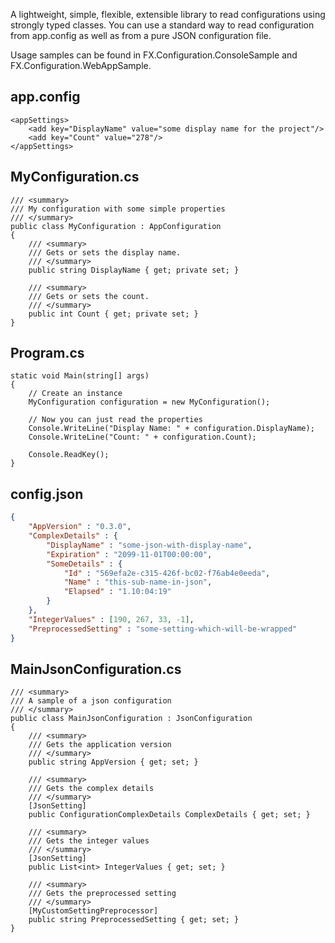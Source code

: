 A lightweight, simple, flexible, extensible library to read configurations using strongly typed classes.
You can use a standard way to read configuration from app.config as well as from a pure JSON configuration file.

Usage samples can be found in FX.Configuration.ConsoleSample and FX.Configuration.WebAppSample.

## app.config
    <appSettings>
        <add key="DisplayName" value="some display name for the project"/>
        <add key="Count" value="278"/>
    </appSettings>

## MyConfiguration.cs
    /// <summary>
    /// My configuration with some simple properties
    /// </summary>
    public class MyConfiguration : AppConfiguration
    {
        /// <summary>
        /// Gets or sets the display name.
        /// </summary>
        public string DisplayName { get; private set; }

        /// <summary>
        /// Gets or sets the count.
        /// </summary>
        public int Count { get; private set; }
    }

## Program.cs
    static void Main(string[] args)
    {
        // Create an instance
        MyConfiguration configuration = new MyConfiguration();

        // Now you can just read the properties
        Console.WriteLine("Display Name: " + configuration.DisplayName);
        Console.WriteLine("Count: " + configuration.Count);

        Console.ReadKey();
    }

## config.json
```json
{
    "AppVersion" : "0.3.0",
    "ComplexDetails" : {
        "DisplayName" : "some-json-with-display-name",
        "Expiration" : "2099-11-01T00:00:00",
        "SomeDetails" : {
            "Id" : "569efa2e-c315-426f-bc02-f76ab4e0eeda",
            "Name" : "this-sub-name-in-json",
            "Elapsed" : "1.10:04:19"
        }
    },
    "IntegerValues" : [190, 267, 33, -1],
    "PreprocessedSetting" : "some-setting-which-will-be-wrapped"
}
```

## MainJsonConfiguration.cs
    /// <summary>
    /// A sample of a json configuration
    /// </summary>
    public class MainJsonConfiguration : JsonConfiguration
    {
        /// <summary>
        /// Gets the application version
        /// </summary>
        public string AppVersion { get; set; }

        /// <summary>
        /// Gets the complex details
        /// </summary>
        [JsonSetting]
        public ConfigurationComplexDetails ComplexDetails { get; set; }

        /// <summary>
        /// Gets the integer values
        /// </summary>
        [JsonSetting]
        public List<int> IntegerValues { get; set; }

        /// <summary>
        /// Gets the preprocessed setting
        /// </summary>
        [MyCustomSettingPreprocessor]
        public string PreprocessedSetting { get; set; }
    }